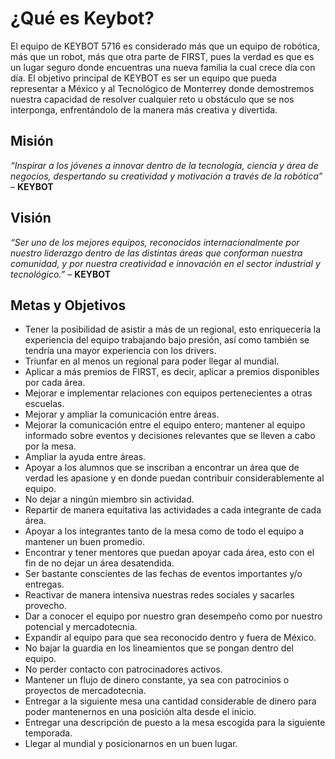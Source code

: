 # ¿Qué es Keybot?
El equipo de KEYBOT 5716 es considerado más que un equipo de robótica, más que un robot, más que otra parte de FIRST, pues la verdad es que es un lugar seguro donde encuentras una nueva familia la cual crece día con día. El objetivo principal de KEYBOT es ser un equipo que pueda representar a México y al Tecnológico de Monterrey donde demostremos nuestra capacidad de resolver cualquier reto u obstáculo que se nos interponga, enfrentándolo de la manera más creativa y divertida.

## Misión
*“Inspirar a los jóvenes a innovar dentro de la tecnología, ciencia y área de negocios, despertando su creatividad y motivación a través de la robótica”* – **KEYBOT**

## Visión
*“Ser uno de los mejores equipos, reconocidos internacionalmente por nuestro liderazgo dentro de las distintas áreas que conforman nuestra comunidad, y por nuestra creatividad e innovación en el sector industrial y tecnológico.”* – **KEYBOT**

## Metas y Objetivos

* Tener la posibilidad de asistir a más de un regional, esto enriquecería la experiencia del equipo trabajando bajo presión, así como también se tendría una mayor experiencia con los drivers.
* Triunfar en al menos un regional para poder llegar al mundial.
* Aplicar a más premios de FIRST, es decir, aplicar a premios disponibles por cada área.
* Mejorar e implementar relaciones con equipos pertenecientes a otras escuelas.
* Mejorar y ampliar la comunicación entre áreas.
* Mejorar la comunicación entre el equipo entero; mantener al equipo informado sobre eventos y decisiones relevantes que se lleven a cabo por la mesa.
* Ampliar la ayuda entre áreas.
* Apoyar a los alumnos que se inscriban a encontrar un área que de verdad les apasione y en donde puedan contribuir considerablemente al equipo.
* No dejar a ningún miembro sin actividad. 
* Repartir de manera equitativa las actividades a cada integrante de cada área.
* Apoyar a los integrantes tanto de la mesa como de todo el equipo a mantener un buen promedio.
* Encontrar y tener mentores que puedan apoyar cada área, esto con el fin de no dejar un área desatendida.
* Ser bastante conscientes de las fechas de eventos importantes y/o entregas.
* Reactivar de manera intensiva nuestras redes sociales y sacarles provecho.
* Dar a conocer el equipo por nuestro gran desempeño como por nuestro potencial y mercadotecnia.  
* Expandir al equipo para que sea reconocido dentro y fuera de México.
* No bajar la guardia en los lineamientos que se pongan dentro del equipo.
* No perder contacto con patrocinadores activos.
* Mantener un flujo de dinero constante, ya sea con patrocinios o proyectos de mercadotecnia.
* Entregar a la siguiente mesa una cantidad considerable de dinero para poder mantenernos en una posición alta desde el inicio.
* Entregar una descripción de puesto a la mesa escogida para la siguiente temporada.
* Llegar al mundial y posicionarnos en un buen lugar.

